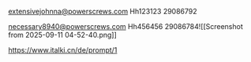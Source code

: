 extensivejohnna@powerscrews.com
Hh123123
29086792

necessary8940@powerscrews.com
Hh456456
29086784![[Screenshot from 2025-09-11 04-52-40.png]]



https://www.italki.cn/de/prompt/1
